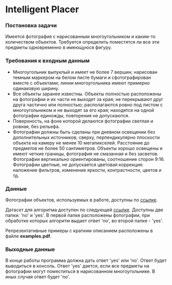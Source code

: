 # Intelligent Placer

### Постановка задачи

Имеется фотография с нарисованным многоугольником и каким-то количеством объектов. Требуется определить поместятся ли все эти предметы одновременно в имеющуюся фигуру.

### Требования к входным данным

- Многоугольник выпуклый и имеет не более 7 вершин; нарисован темным маркером на белом листе бумаги и сфотографирован вместе с объектами; линии многоугольника имеют примерно одинаковую ширину.
- Все объекты заранее известны. Объекты полностью расположены на фотографии и их части не выходят за края;  не перекрывают друг друга частично или полностью; располагаются ровно под листом с многоугольником и не выходят за его края; находятся на одной фотографии единожды, повторения не допускаются.
- Поверхность, на фоне которой делаются фотографии светлая и ровная, без рельефа.
- Фотографии должны быть сделаны при дневном освещении без дополнительных источников; сверху, перпендикулярно плоскости объекта на камеру не менее 10 мегапикселей. Расстояние до предметов не более 50 сантиметров. Объекты хорошо освещены и имеют четкие границы, фотография не смазанная и без засветов. Фотографии вертикально ориентированы, соотношение сторон 9:16. Фотографии цветные, не допускается цветовая коррекция: наложение фильтров, изменение яркости, контрастности, цветов и тд.

### Данные

Фотографии объектов, используемых в работе, доступны по [ссылке](https://drive.google.com/drive/folders/1oKmaeSegdZoENYuWhglnzF_I7gXS6ZCO?usp=sharing).

Датасет для алгоритма доступен по следующей [ссылке](https://drive.google.com/drive/folders/1of6Tl7QJ28B8qZvfPbPHsL-g9xVXK9GB?usp=sharing). Доступны две папки: 'no' и 'yes'. В первой папке расположены фотографии, при обработке которых алгоритм выдает ответ 'no', во второй папке - 'yes'.

Репрезентативные примеры с кратким описанием расположены в файле **examples.pdf**.

### Выходные данные

В конце работы программа должна дать ответ 'yes' или 'no'. Ответ будет выводиться в консоль. Ответ  'yes' дается, если все предметы на фотографии могут поместиться в нарисованном многоугольнике. В иных случая ответ будет 'no'.